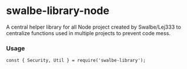 # swalbe-library-node

A central helper library for all Node project created by Swalbe/Lej333 to centralize functions used in multiple projects to prevent code mess.

### Usage
```
const { Security, Util } = require('swalbe-library');
```
